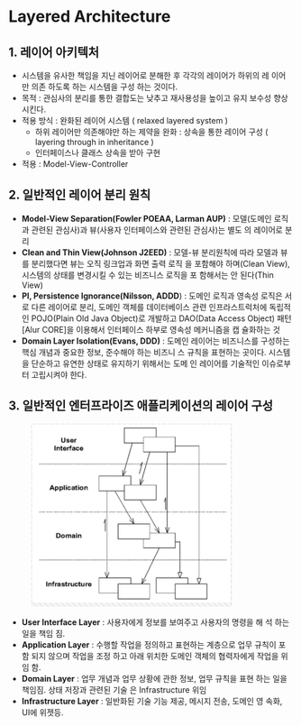# Layered Architecture

## 1. 레이어 아키텍처

* 시스템을 유사한 책임을 지닌 레이어로 분해한 후 각각의 레이어가 하위의 레 이어만 의존 하도록 하는 시스템을 구성 하는 것이다.
* 목적 : 관심사의 분리를 통한 결합도는 낮추고 재사용성을 높이고 유지 보수성 향상시킨다.
* 적용 방식 : 완화된 레이어 시스템 ( relaxed layered system )
  * 하위 레이어만 의존해야만 하는 제약을 완화 : 상속을 통한 레이어 구성 ( layering through in inheritance )
  * 인터페이스나 클래스 상속을 받아 구현
* 적용 : Model-View-Controller

## 2. 일반적인 레이어 분리 원칙

* **Model-View Separation(Fowler POEAA, Larman AUP)** : 모델(도메인 로직과 관련된 관심사)과 뷰(사용자 인터페이스와 관련된 관심사)는 별도 의 레이어로 분리
* **Clean and Thin View(Johnson J2EED)** : 모델-뷰 분리원칙에 따라 모델과 뷰를 분리했다면 뷰는 오직 링크업과 화면 출력 로직 을 포함해야 하며(Clean View), 시스템의 상태를 변경시킬 수 있는 비즈니스 로직을 포 함해서는 안 된다(Thin View)
* **PI, Persistence Ignorance(Nilsson, ADDD**) : 도메인 로직과 영속성 로직은 서로 다른 레이어로 분리, 도메인 객체를 데이터베이스 관련 인프라스트럭처에 독립적인 POJO(Plain Old Java Object)로 개발하고 DAO(Data Access Object) 패턴\[Alur CORE]을 이용해서 인터페이스 하부로 영속성 메커니즘을 캡 슐화하는 것
* **Domain Layer Isolation(Evans, DDD)** : 도메인 레이어는 비즈니스를 구성하는 핵심 개념과 중요한 정보, 준수해야 하는 비즈니 스 규칙을 표현하는 곳이다. 시스템을 단순하고 유연한 상태로 유지하기 위해서는 도메 인 레이어를 기술적인 이슈로부터 고립시켜야 한다.

## 3. 일반적인 엔터프라이즈 애플리케이션의 레이어 구성&#x20;

<figure><img src="../.gitbook/assets/image (95).png" alt=""><figcaption></figcaption></figure>

* **User Interface Layer** : 사용자에게 정보를 보여주고 사용자의 명령을 해 석 하는 일을 책임 짐.
* **Application Layer** : 수행할 작업을 정의하고 표현하는 계층으로 업무 규칙이 포함 되지 않으며 작업을 조정 하고 아래 위치한 도메인 객체의 협력자에게 작업을 위 임 함.
* **Domain Layer** : 업무 개념과 업무 상황에 관한 정보, 업무 규칙을 표현 하는 일을 책임짐. 상태 저장과 관련된 기술 은 Infrastructure 위임
* **Infrastructure Layer** : 일반화된 기술 기능 제공, 메시지 전송, 도메인 영 속화, UI에 위젯등.

